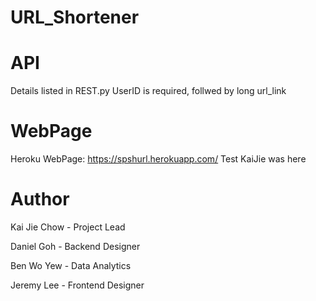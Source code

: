 # URL_Shortener

# API

Details listed in REST.py
UserID is required, follwed by long url_link

# WebPage

Heroku WebPage: https://spshurl.herokuapp.com/
Test
KaiJie was here

# Author

Kai Jie Chow - Project Lead

Daniel Goh - Backend Designer

Ben Wo Yew - Data Analytics

Jeremy Lee - Frontend Designer

